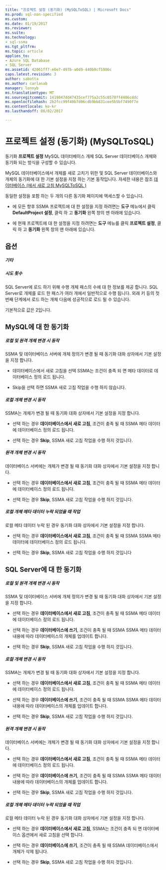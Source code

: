 ```yaml
---
title: "프로젝트 설정 (동기화) (MySQLToSQL) | Microsoft Docs"
ms.prod: sql-non-specified
ms.custom: 
ms.date: 01/19/2017
ms.reviewer: 
ms.suite: 
ms.technology:
- sql-ssma
ms.tgt_pltfrm: 
ms.topic: article
applies_to:
- Azure SQL Database
- SQL Server
ms.assetid: 42061ff7-e6e7-497b-a0d9-440b9cf5986c
caps.latest.revision: 3
author: sabotta
ms.author: carlasab
manager: lonnyb
ms.translationtype: MT
ms.sourcegitcommit: 1419847dd47435cef775a2c55c0578ff4406cddc
ms.openlocfilehash: 2b2fcc99f40b7d06cdb9bb831cee5b5bf7490f7e
ms.contentlocale: ko-kr
ms.lasthandoff: 08/02/2017

---
```

# <a name="project-settings-synchronization-mysqltosql"></a>프로젝트 설정 (동기화) (MySQLToSQL)
동기화 **프로젝트 설정** MySQL 데이터베이스 개체 SQL Server 데이터베이스 개체와 동기화 되는 방식을 구성할 수 있습니다.  
  
MySQL 데이터베이스에서 개체를 새로 고치기 위한 및 SQL Server 데이터베이스와 개체의 동기화에 대 한 기본 설정을 지정 하는 기본 동작입니다. 자세한 내용은 참조 [데이터베이스 &#40;에서 새로 고침 MySQLToSQL &#41;](../../ssma/mysql/refresh-from-database-mysqltosql.md)  
  
동일한 설정을 포함 하는 두 개의 다른 동기화 페이지에 액세스할 수 있습니다.  
  
-   에 모든 향후 SSMA 프로젝트에 대 한 설정을 지정 하려면는 **도구** 메뉴에서 클릭 **DefaultProject 설정**, 클릭 하 고 **동기화** 왼쪽 창의 맨 아래에 있습니다.  
  
-   에 현재 프로젝트에 대 한 설정을 지정 하려면는 **도구** 메뉴를 클릭 **프로젝트 설정**, 클릭 하 고 **동기화** 왼쪽 창의 맨 아래에 있습니다.  
  
## <a name="options"></a>옵션  
  
##### <a name="misc"></a>기타  
  
##### <a name="attempts"></a>시도 횟수  
SQL Server에 로드 하기 위해 수행 개체 패스의 수에 대 한 정보를 제공 합니다. SQL Server로 개체를 로드 한 패스가 여러 개에서 일반적으로 수행 됩니다. 외래 키 등의 첫 번째 단계에서 로드 하는 개체 다음에 성공적으로 로드 될 수 있습니다.  
  
기본적으로 값은 2입니다.  
  
## <a name="synchronization-for-mysql"></a>MySQL에 대 한 동기화  
  
##### <a name="action-on-local-and-remote-object-change"></a>로컬 및 원격 개체 변경 시 동작  
SSMA 및 데이터베이스 서버에 개체 정의가 변경 될 때 동기화 대화 상자에서 기본 설정을 지정 합니다.  
  
-   데이터베이스에서 새로 고침을 선택 SSMA는 조건이 충족 되 면 메타 데이터로 데이터베이스 정의 로드 됩니다.  
  
-   Skip을 선택 하면 SSMA 새로 고침 작업을 수행 하지 않습니다.  
  
##### <a name="action-on-local-object-change"></a>로컬 개체 변경 시 동작  
SSMA는 개체가 변경 될 때 동기화 대화 상자에서 기본 설정을 지정 합니다.  
  
-   선택 하는 경우 **데이터베이스에서 새로 고침**, 조건이 충족 될 때 SSMA 메타 데이터에 데이터베이스 정의 로드 됩니다.  
  
-   선택 하는 경우 **Skip**, SSMA 새로 고침 작업을 수행 하지 것입니다.  
  
##### <a name="action-on-remote-object-change"></a>원격 개체 변경 시 동작  
데이터베이스 서버에는 개체가 변경 될 때 동기화 대화 상자에서 기본 설정을 지정 합니다.  
  
-   선택 하는 경우 **데이터베이스에서 새로 고침**, 조건이 충족 될 때 SSMA 메타 데이터에 데이터베이스 정의 로드 됩니다.  
  
-   선택 하는 경우 **Skip**, SSMA 새로 고침 작업을 수행 하지 것입니다.  
  
##### <a name="action-when-local-object-metadata-is-missing"></a>로컬 개체 메타 데이터 누락 되었을 때 작업  
로컬 메타 데이터 누락 된 경우 동기화 대화 상자에서 기본 설정을 지정 합니다.  
  
-   선택 하는 경우 **데이터베이스에서 새로 고침**, 조건이 충족 될 때 SSMA SSMA 메타 데이터에 데이터베이스 정의 로드 됩니다.  
  
-   선택 하는 경우 **Skip**, SSMA 새로 고침 작업을 수행 하지 것입니다  
  
## <a name="synchronization-for-sql-server"></a>SQL Server에 대 한 동기화  
  
##### <a name="action-on-local-and-remote-object-change"></a>로컬 및 원격 개체 변경 시 동작  
SSMA 및 데이터베이스 서버에 개체 정의가 변경 될 때 동기화 대화 상자에서 기본 설정을 지정 합니다.  
  
-   선택 하는 경우 **데이터베이스에서 새로 고침**, 조건이 충족 될 때 SSMA 메타 데이터에 데이터베이스 정의 로드 됩니다.  
  
-   선택 하는 경우 **데이터베이스에 쓰기**, 조건이 충족 될 때 SSMA SSMA 메타 데이터 내용에 따라 데이터베이스의 개체를 업데이트 합니다.  
  
-   선택 하는 경우 **Skip**, SSMA 새로 고침 작업을 수행 하지 것입니다.  
  
##### <a name="action-on-local-object-change"></a>로컬 개체 변경 시 동작  
SSMA는 개체가 변경 될 때 동기화 대화 상자에서 기본 설정을 지정 합니다.  
  
-   선택 하는 경우 **데이터베이스에서 새로 고침**, 조건이 충족 될 때 SSMA 메타 데이터에 데이터베이스 정의 로드 됩니다.  
  
-   선택 하는 경우 **데이터베이스에 쓰기**, 조건이 충족 될 때 SSMA SSMA 메타 데이터 내용에 따라 데이터베이스의 개체를 업데이트 합니다.  
  
-   선택 하는 경우 **Skip**, SSMA 새로 고침 작업을 수행 하지 것입니다.  
  
##### <a name="action-on-remote-object-change"></a>원격 개체 변경 시 동작  
데이터베이스 서버에는 개체가 변경 될 때 동기화 대화 상자에서 기본 설정을 지정 합니다.  
  
-   선택 하는 경우 **데이터베이스에서 새로 고침**, 조건이 충족 될 때 SSMA 메타 데이터에 데이터베이스 정의 로드 됩니다.  
  
-   선택 하는 경우 **데이터베이스에 쓰기**, 조건이 충족 될 때 SSMA SSMA 메타 데이터 내용에 따라 데이터베이스의 개체를 업데이트 합니다.  
  
-   선택 하는 경우 **Skip**, SSMA 새로 고침 작업을 수행 하지 것입니다.  
  
##### <a name="action-when-local-object-metadata-is-missing"></a>로컬 개체 메타 데이터 누락 되었을 때 작업  
로컬 메타 데이터 누락 된 경우 동기화 대화 상자에서 기본 설정을 지정 합니다.  
  
-   선택 하는 경우 **데이터베이스에서 새로 고침**, SSMA는 조건이 충족 되 면 데이터베이스 옵션에서 새로 고침을 선택 합니다.  
  
-   선택 하는 경우 **데이터베이스에 쓰기**, 조건이 충족 될 때 SSMA 데이터베이스에서 개체가 삭제 됩니다.  
  
-   선택 하는 경우 **Skip**, SSMA 새로 고침 작업을 수행 하지 것입니다.  
  

